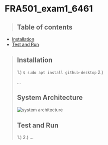# FRA501_exam1_6461

> ## Table of contents
> 
 - [Installation](#installation)
 - [Test and Run](#test-and-run)
> ## Installation
> 1.)
> `$ sudo apt install github-desktop`
> 2.)
> 
> ...
> ## System Architecture
> ![system architecture](https://ibb.co/yPCGWk0)
> ## Test and Run
> 1.)
> 2.)
> ...


